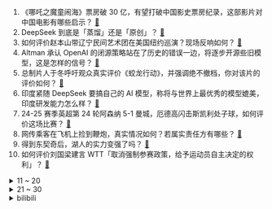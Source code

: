 1. 《哪吒之魔童闹海》票房破 30 亿，有望打破中国影史票房纪录，这部影片对中国电影有哪些启示？ [:link:](https://www.zhihu.com/question/11118999094)
2. DeepSeek 到底是「蒸馏」还是「原创」？ [:link:](https://www.zhihu.com/question/10936733131)
3. 如何评价赵本山带辽宁民间艺术团在美国纽约巡演？现场反响如何？ [:link:](https://www.zhihu.com/question/11120829376)
4. Altman 承认 OpenAI 的闭源策略站在了历史的错误一边，将逐步开源些旧模型，这是怎样的信号？ [:link:](https://www.zhihu.com/question/11023058217)
5. 总制片人于冬呼吁观众真实评价《蛟龙行动》，并强调绝不撤档，你对该片的评价如何？ [:link:](https://www.zhihu.com/question/11095522530)
6. 印度紧随 DeepSeek 要搞自己的 AI 模型，称将与世界上最优秀的模型媲美，印度研发能力怎么样？ [:link:](https://www.zhihu.com/question/11035884730)
7. 24-25 赛季英超第 24 轮阿森纳 5-1 曼城，厄德高闪击斯凯利处子球，如何评价这场比赛？ [:link:](https://www.zhihu.com/question/11140717499)
8. 网传乘客在飞机上捡到鞭炮，真实情况如何？若属实责任方有哪些？ [:link:](https://www.zhihu.com/question/11043638610)
9. 得到东契奇后，湖人的实力变强了吗？ [:link:](https://www.zhihu.com/question/11102598230)
10. 如何评价刘国梁建言 WTT「取消强制参赛政策，给予运动员自主决定的权利」？ [:link:](https://www.zhihu.com/question/11123415003)
<details>
<summary>11 ~ 20</summary>

11. 如何评价《哪吒之魔童闹海》里申公豹父亲申正道的法力值？ [:link:](https://www.zhihu.com/question/11014473972)
12. 就目前《封神第二部》的票房走势来说，《封神第三部》还有机会上映吗？ [:link:](https://www.zhihu.com/question/11083985185)
13. 蔚来公司 1 月交付新车 13863 台，如何评价该销量表现？ [:link:](https://www.zhihu.com/question/11035330721)
14. 《哪吒之魔童闹海》票房口碑双丰收给国产动画电影带来了哪些启示？ [:link:](https://www.zhihu.com/question/10960187023)
15. 如何看待《哪吒之魔童闹海》票房在初四继续逆跌，单日票房破 7 亿，大家觉得会成为国内票房历史第一吗? [:link:](https://www.zhihu.com/question/11065800912)
16. 发现我一生难以触及的文笔deepseek十几秒就可以生成上千字，感觉努力提升文笔没有了意义,怎么办? [:link:](https://www.zhihu.com/question/11067457870)
17. 你使用deepseek了吗？体验如何？ [:link:](https://www.zhihu.com/question/10725118025)
18. 你会为了三倍薪资而不回家过年吗？ [:link:](https://www.zhihu.com/question/10921838540)
19. 为什么一些大人都控制不住自己玩手机，却又限制孩子玩手机？ [:link:](https://www.zhihu.com/question/11054654730)
20. 李鸿章应该知道签订《马关条约》对他意味着什么，但他为什么不拒绝呢？ [:link:](https://www.zhihu.com/question/645111426)
</details>
<details>
<summary>21 ~ 30</summary>

21. 美国宣布对中国商品加征 10% 关税，对加拿大和墨西哥征收 25% 关税，有何意图？将产生哪些影响？ [:link:](https://www.zhihu.com/question/11082824643)
22. 如何看待丰田2024年销量1082.15万辆下滑3.7%，但是连续5年稳居世界第一？ [:link:](https://www.zhihu.com/question/10883806491)
23. 为什么很多医学院的校徽上，会有一条蛇？ [:link:](https://www.zhihu.com/question/10884443593)
24. 为什么最近很多人都在说「果然成才是成才，许三多是许三多」？ [:link:](https://www.zhihu.com/question/611298085)
25. 加拿大将对价值 1550 亿加元美国产品征收 25% 关税，此举能否有效维护加拿大的国家利益？ [:link:](https://www.zhihu.com/question/11091797351)
26. 如何看待NBA重磅级交易，东契奇和浓眉互换东家？ [:link:](https://www.zhihu.com/question/11104055673)
27. 《封神第二部》中的魔家四将在神话传说中是什么设定？有多厉害？ [:link:](https://www.zhihu.com/question/10825511907)
28. 如何看待国际乒联和中国乒协左右互搏在最新的官方通告表明世锦赛冠军获得澳门世界杯比赛名额? [:link:](https://www.zhihu.com/question/11119706354)
29. DeepSeek 为啥满世界都在讲低成本？技术到底牛不牛？ [:link:](https://www.zhihu.com/question/11008458883)
30. 新的一年你有什么新的愿望？ [:link:](https://www.zhihu.com/question/10649794233)
</details><details>
<summary>bilibili</summary>

</details>
